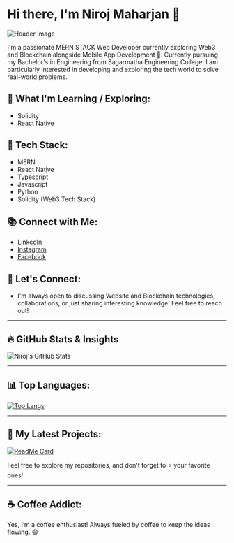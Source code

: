 # Hi there, I'm Niroj Maharjan 👋

![Header Image](https://media.giphy.com/media/mtzCPgXqC9GEg/giphy.gif?cid=790b7611d4fjgdue4cd6ph8dbrjyjrctbr3htxguv9j71dww&ep=v1_gifs_search&rid=giphy.gif&ct=g)

I'm a passionate MERN STACK Web Developer currently exploring Web3 and Blockchain alongside Mobile App Development 🚀. Currently pursuing my Bachelor's in Engineering from Sagarmatha Engineering College. I am particularly interested in developing and exploring the tech world to solve real-world problems.

## 🌱 What I'm Learning / Exploring:
- Solidity
- React Native

## 🚀 Tech Stack:
- MERN
- React Native
- Typescript
- Javascript
- Python
- Solidity (Web3 Tech Stack)

## 📚 Connect with Me:
- [LinkedIn](https://www.linkedin.com/in/niroj-maharjan-1b534227b/)
- [Instagram](https://www.instagram.com/maharjan_niroj/)
- [Facebook](https://www.facebook.com/niroj.maharjan.7792)

## 💬 Let's Connect:
- I'm always open to discussing Website and Blockchain technologies, collaborations, or just sharing interesting knowledge. Feel free to reach out!

---

## 🔥 GitHub Stats & Insights  
![Niroj's GitHub Stats](https://github-readme-stats.vercel.app/api?username=Beastmaster69420&show_icons=true&count_private=true&hide=prs&theme=dark)

---

## 📊 Top Languages:

[![Top Langs](https://github-readme-stats.vercel.app/api/top-langs/?username=Beastmaster69420&layout=compact&theme=dark)](https://github.com/Beastmaster69420)

---

## 🎯 My Latest Projects:

[![ReadMe Card](https://github-readme-stats.vercel.app/api/pin/?username=Beastmaster69420&repo=my-project)](https://github.com/Beastmaster69420/Binary-Harvest)

Feel free to explore my repositories, and don't forget to ⭐️ your favorite ones!

---

## ☕️ Coffee Addict:
Yes, I’m a coffee enthusiast! Always fueled by coffee to keep the ideas flowing. 😄
